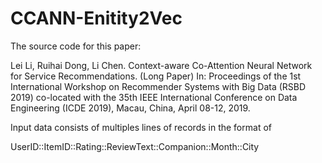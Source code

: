 # CCANN-Enitity2Vec

The source code for this paper:

Lei Li, Ruihai Dong, Li Chen. Context-aware Co-Attention Neural Network for Service Recommendations. (Long Paper) In: Proceedings of the 1st International Workshop on Recommender Systems with Big Data (RSBD 2019) co-located with the 35th IEEE International Conference on Data Engineering (ICDE 2019), Macau, China, April 08-12, 2019.

Input data consists of multiples lines of records in the format of

UserID::ItemID::Rating::ReviewText::Companion::Month::City
